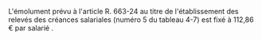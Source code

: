 L'émolument prévu à l'article R. 663-24 au titre de l'établissement des relevés des créances salariales (numéro 5 du tableau 4-7) est fixé à 112,86 € par salarié .
